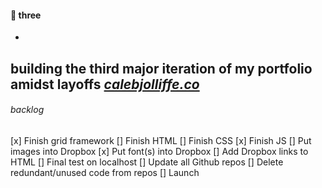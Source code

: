 #### :cowboy_hat_face: three
-
building the third major iteration of my portfolio amidst layoffs
*[calebjolliffe.co](https://calebjolliffe.co)*
---
###### backlog
[x] Finish grid framework
[] Finish HTML
[] Finish CSS
[x] Finish JS
[] Put images into Dropbox
[x] Put font(s) into Dropbox
[] Add Dropbox links to HTML
[] Final test on localhost
[] Update all Github repos
[] Delete redundant/unused code from repos
[] Launch
